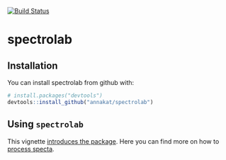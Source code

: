 [![Build Status](https://travis-ci.org/meireles/spectrolab.svg?branch=master)](https://travis-ci.org/meireles/spectrolab)

# spectrolab

## Installation

You can install spectrolab from github with:

```R
# install.packages("devtools")
devtools::install_github("annakat/spectrolab")
```

Using `spectrolab`
--------------

This vignette [introduces the package](https://github.com/annakat/spectrolab/blob/master/vignettes/introduction_to_spectrolab.Rmd). Here you can find more on how to [process specta](https://github.com/annakat/spectrolab/blob/master/vignettes/processing_spectra.Rmd). 


